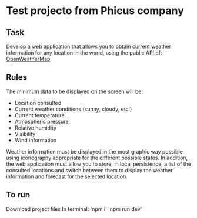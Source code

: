 # Test projecto from Phicus company

## Task
Develop a web application that allows you to obtain current weather information for any location in the world, using the public API of:
[OpenWeatherMap](https://openweathermap.org/)

## Rules
The minimum data to be displayed on the screen will be:
- Location consulted
- Current weather conditions (sunny, cloudy, etc.)
- Current temperature
- Atmospheric pressure
- Relative humidity
- Visibility
- Wind information

Weather information must be displayed in the most graphic way possible, using iconography appropriate for the different possible states.
In addition, the web application must allow you to store, in local persistence, a list of the consulted
locations and switch between them to display the weather information and forecast for the selected location.

## To run
Download project files 
In terminal:
'npm i'
'npm run dev'
